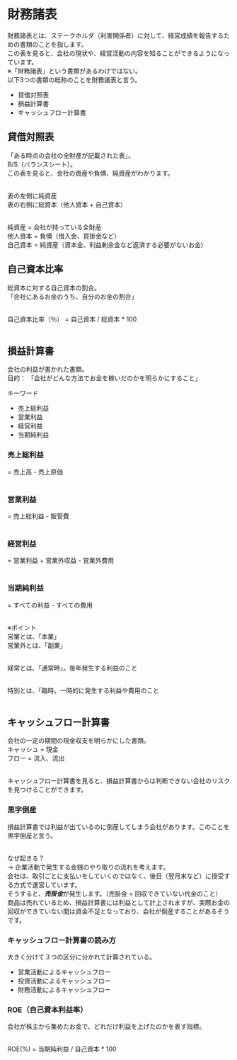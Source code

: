 # 財務諸表
財務諸表とは、ステークホルダ（利害関係者）に対して、経営成績を報告するための書類のことを指します。<br>
この表を見ると、会社の現状や、経営活動の内容を知ることができるようになっています。<br>
※「財務諸表」という書類があるわけではない。<br>
以下3つの書類の総称のことを財務諸表と言う。<br>
- 貸借対照表
- 損益計算書
- キャッシュフロー計算書

## 貸借対照表
「ある時点の会社の全財産が記載された表」。<br>
B/S（バランスシート）。<br>
この表を見ると、会社の資産や負債、純資産がわかります。<br><br>

表の左側に純資産<br>
表の右側に総資本（他人資本 + 自己資本）<br><br>

純資産 = 会社が持っている全財産<br>
他人資本 = 負債（借入金、買掛金など）<br>
自己資本 = 純資産（資本金、利益剰余金など返済する必要がないお金）<br>

## 自己資本比率
総資本に対する自己資本の割合。<br>
「会社にあるお金のうち、自分のお金の割合」<br><br>

自己資本比率（％） = 自己資本 / 総資本 * 100<br><br>

## 損益計算書
会社の利益が書かれた書類。<br>
目的： 「会社がどんな方法でお金を稼いだのかを明らかにすること」<br>

キーワード
- 売上総利益
- 営業利益
- 経営利益
- 当期純利益

### 売上総利益
= 売上高 - 売上原価<br><br>

### 営業利益
= 売上総利益 - 販管費<br><br>

### 経営利益
= 営業利益 + 営業外収益 - 営業外費用<br><br>

### 当期純利益
= すべての利益 - すべての費用<br><br>


※ポイント<br>
営業とは、「本業」<br>
営業外とは、「副業」<br><br>

経常とは、「通常時」。毎年発生する利益のこと<br><br>

特別とは、「臨時。一時的に発生する利益や費用のこと<br><br>

## キャッシュフロー計算書
会社の一定の期間の現金収支を明らかにした書類。<br>
キャッシュ = 現金<br>
フロー = 流入、流出<br><br>

キャッシュフロー計算書を見ると、損益計算書からは判断できない会社のリスクを見つけることができます。<br>

### 黒字倒産
損益計算書では利益が出ているのに倒産してしまう会社があります。このことを黒字倒産と言う。<br><br>

なぜ起きる？<br>
→ 企業活動で発生する金銭のやり取りの流れを考えます。<br>
会社は、取引ごとに支払いをしていくのではなく、後日（翌月末など）に授受する方式で運営しています。<br>
そうすると、***売掛金***が発生します。（売掛金 = 回収できていない代金のこと）<br>
商品は売れているため、損益計算書には利益として計上されますが、実際お金の回収ができていない間は資金不足となっており、会社が倒産することがあるそうです。<br>

### キャッシュフロー計算書の読み方
大きく分けて３つの区分に分かれて計算されている。<br>
- 営業活動によるキャッシュフロー
- 投資活動によるキャッシュフロー
- 財務活動によるキャッシュフロー

### ROE（自己資本利益率）
会社が株主から集めたお金で、どれだけ利益を上げたのかを表す指標。<br><br>

ROE(%) = 当期純利益 / 自己資本 * 100<br>


